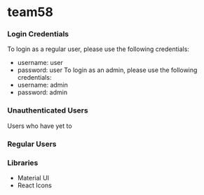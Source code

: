 # team58

### Login Credentials

To login as a regular user, please use the following credentials:
- username: user
- password: user
To login as an admin, please use the following credentials:
- username: admin
- password: admin

### Unauthenticated Users
Users who have yet to 
### Regular Users



### Libraries
- Material UI
- React Icons
